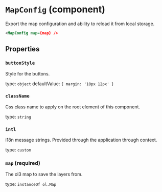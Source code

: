 `MapConfig` (component)
=======================

Export the map configuration and ability to reload it from local storage.

```xml
<MapConfig map={map} />
```

Properties
----------

### `buttonStyle`

Style for the buttons.

type: `object`
defaultValue: `{
  margin: '10px 12px'
}`


### `className`

Css class name to apply on the root element of this component.

type: `string`


### `intl`

i18n message strings. Provided through the application through context.

type: `custom`


### `map` (required)

The ol3 map to save the layers from.

type: `instanceOf ol.Map`

